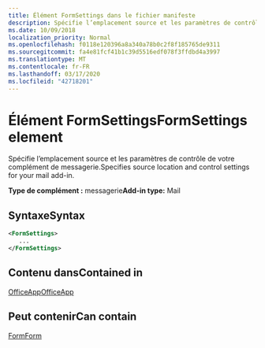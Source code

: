 ```yaml
---
title: Élément FormSettings dans le fichier manifeste
description: Spécifie l’emplacement source et les paramètres de contrôle de votre complément de messagerie.
ms.date: 10/09/2018
localization_priority: Normal
ms.openlocfilehash: f0118e120396a8a340a78b0c2f8f185765de9311
ms.sourcegitcommit: fa4e81fcf41b1c39d5516edf078f3ffdbd4a3997
ms.translationtype: MT
ms.contentlocale: fr-FR
ms.lasthandoff: 03/17/2020
ms.locfileid: "42718201"
---
```

# <a name="formsettings-element"></a><span data-ttu-id="dc7e3-103">Élément FormSettings</span><span class="sxs-lookup"><span data-stu-id="dc7e3-103">FormSettings element</span></span>

<span data-ttu-id="dc7e3-104">Spécifie l’emplacement source et les paramètres de contrôle de votre complément de messagerie.</span><span class="sxs-lookup"><span data-stu-id="dc7e3-104">Specifies source location and control settings for your mail add-in.</span></span>

<span data-ttu-id="dc7e3-105">**Type de complément :** messagerie</span><span class="sxs-lookup"><span data-stu-id="dc7e3-105">**Add-in type:** Mail</span></span>

## <a name="syntax"></a><span data-ttu-id="dc7e3-106">Syntaxe</span><span class="sxs-lookup"><span data-stu-id="dc7e3-106">Syntax</span></span>

```XML
<FormSettings>
   ...
</FormSettings>
```

## <a name="contained-in"></a><span data-ttu-id="dc7e3-107">Contenu dans</span><span class="sxs-lookup"><span data-stu-id="dc7e3-107">Contained in</span></span>

[<span data-ttu-id="dc7e3-108">OfficeApp</span><span class="sxs-lookup"><span data-stu-id="dc7e3-108">OfficeApp</span></span>](officeapp.md)

## <a name="can-contain"></a><span data-ttu-id="dc7e3-109">Peut contenir</span><span class="sxs-lookup"><span data-stu-id="dc7e3-109">Can contain</span></span>

[<span data-ttu-id="dc7e3-110">Form</span><span class="sxs-lookup"><span data-stu-id="dc7e3-110">Form</span></span>](form.md)

